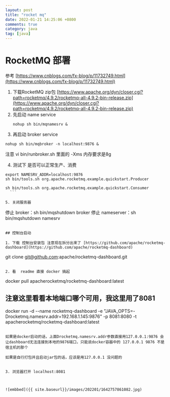 ```yaml
---
layout: post
title: "rocket mq"
date: 2022-01-21 14:25:06 +0800
comments: true
category: java
tag: [java]
---
```




#  RocketMQ 部署


参考 [https://www.cnblogs.com/fx-blog/p/11732749.html](https://www.cnblogs.com/fx-blog/p/11732749.html)


1. 下载RocketMQ zip包 [https://www.apache.org/dyn/closer.cgi?path=rocketmq/4.9.2/rocketmq-all-4.9.2-bin-release.zip](https://www.apache.org/dyn/closer.cgi?path=rocketmq/4.9.2/rocketmq-all-4.9.2-bin-release.zip)
2. 先启动 name service
	```
	nohup sh bin/mqnamesrv &
	```
3. 再启动 broker service 
  ```
  nohup sh bin/mqbroker -n localhost:9876 &
  ```

  注意 vi bin/runbroker.sh 里面的 -Xms 内存要求是8g
  
4. 测试下 是否可以正常生产、消费
  ```
  export NAMESRV_ADDR=localhost:9876
  sh bin/tools.sh org.apache.rocketmq.example.quickstart.Producer
  
  sh bin/tools.sh org.apache.rocketmq.example.quickstart.Consumer	
	```
	
5. 关闭服务器
```
停止 broker：sh bin/mqshutdown broker
停止 nameserver：sh bin/mqshutdown namesrv
```

## 控制台启动

1. 下载 控制台安装包 注意现在拆分出来了 [https://github.com/apache/rocketmq-dashboard](https://github.com/apache/rocketmq-dashboard)
```
git clone git@github.com:apache/rocketmq-dashboard.git
```

2. 看  readme 直接 docker 搞起

```
docker pull apacherocketmq/rocketmq-dashboard:latest

## 注意这里看看本地端口哪个可用，我这里用了8081
docker run -d --name rocketmq-dashboard -e "JAVA_OPTS=-Drocketmq.namesrv.addr=192.168.1.145:9876" -p 8081:8080 -t apacherocketmq/rocketmq-dashboard:latest
```

如果是docker启动的话，上面Drocketmq.namesrv.addr参数直接用127.0.0.1:9876 会让dashboard无法连接到本地的9876端口，只能说docker容器中的 127.0.0.1 9876 不是宿主机的那个

如果是自行打包并且启动jar包的话，应该是用127.0.0.1 没问题的


3. 浏览器打开 localhost:8081



![embbed]({{ site.baseurl}}/images/202201/1642757861082.jpg)